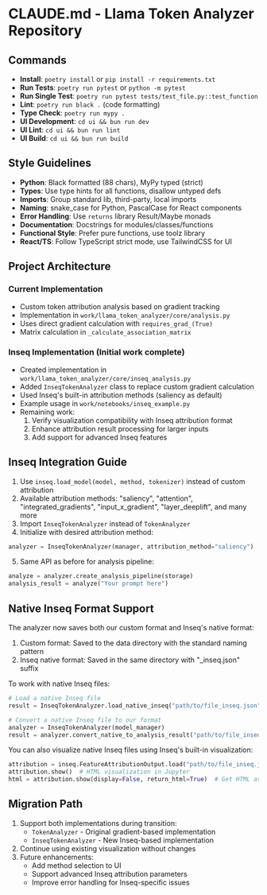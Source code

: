 # CLAUDE.md - Llama Token Analyzer Repository

## Commands
- **Install**: `poetry install` or `pip install -r requirements.txt`
- **Run Tests**: `poetry run pytest` or `python -m pytest`
- **Run Single Test**: `poetry run pytest tests/test_file.py::test_function`
- **Lint**: `poetry run black .` (code formatting)
- **Type Check**: `poetry run mypy .`
- **UI Development**: `cd ui && bun run dev`
- **UI Lint**: `cd ui && bun run lint`
- **UI Build**: `cd ui && bun run build`

## Style Guidelines
- **Python**: Black formatted (88 chars), MyPy typed (strict)
- **Types**: Use type hints for all functions, disallow untyped defs
- **Imports**: Group standard lib, third-party, local imports
- **Naming**: snake_case for Python, PascalCase for React components
- **Error Handling**: Use `returns` library Result/Maybe monads
- **Documentation**: Docstrings for modules/classes/functions
- **Functional Style**: Prefer pure functions, use toolz library
- **React/TS**: Follow TypeScript strict mode, use TailwindCSS for UI

## Project Architecture

### Current Implementation
- Custom token attribution analysis based on gradient tracking
- Implementation in `work/llama_token_analyzer/core/analysis.py`
- Uses direct gradient calculation with `requires_grad_(True)`
- Matrix calculation in `_calculate_association_matrix`

### Inseq Implementation (Initial work complete)
- Created implementation in `work/llama_token_analyzer/core/inseq_analysis.py`
- Added `InseqTokenAnalyzer` class to replace custom gradient calculation
- Used Inseq's built-in attribution methods (saliency as default)
- Example usage in `work/notebooks/inseq_example.py`
- Remaining work:
  1. Verify visualization compatibility with Inseq attribution format
  2. Enhance attribution result processing for larger inputs
  3. Add support for advanced Inseq features

## Inseq Integration Guide
1. Use `inseq.load_model(model, method, tokenizer)` instead of custom attribution
2. Available attribution methods: "saliency", "attention", "integrated_gradients", "input_x_gradient", "layer_deeplift", and many more
3. Import `InseqTokenAnalyzer` instead of `TokenAnalyzer`
4. Initialize with desired attribution method:
```python
analyzer = InseqTokenAnalyzer(manager, attribution_method="saliency")
```
5. Same API as before for analysis pipeline:
```python
analyze = analyzer.create_analysis_pipeline(storage)
analysis_result = analyze("Your prompt here")
```

## Native Inseq Format Support
The analyzer now saves both our custom format and Inseq's native format:

1. Custom format: Saved to the data directory with the standard naming pattern
2. Inseq native format: Saved in the same directory with "_inseq.json" suffix

To work with native Inseq files:
```python
# Load a native Inseq file
result = InseqTokenAnalyzer.load_native_inseq("path/to/file_inseq.json")

# Convert a native Inseq file to our format
analyzer = InseqTokenAnalyzer(model_manager)
result = analyzer.convert_native_to_analysis_result("path/to/file_inseq.json", original_prompt)
```

You can also visualize native Inseq files using Inseq's built-in visualization:
```python
attribution = inseq.FeatureAttributionOutput.load("path/to/file_inseq.json")
attribution.show()  # HTML visualization in Jupyter
html = attribution.show(display=False, return_html=True)  # Get HTML as string
```

## Migration Path
1. Support both implementations during transition:
   - `TokenAnalyzer` - Original gradient-based implementation
   - `InseqTokenAnalyzer` - New Inseq-based implementation
2. Continue using existing visualization without changes
3. Future enhancements:
   - Add method selection to UI
   - Support advanced Inseq attribution parameters
   - Improve error handling for Inseq-specific issues